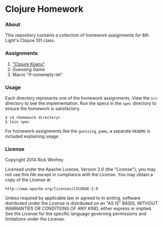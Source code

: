 # Clojure Homework

### About
This repository contains a collection of homework assignments for 8th Light's Clojure 101 class.

### Assignments
1. ["Clojure Koans"](https://github.com/functional-koans/clojure-koans)
2. Guessing Game
3. Macro "if-nonempty-let"

### Usage
Each directory represents one of the homework assignments. View the `src` directory to see the implementation. Run the specs in the `spec` directory to ensure the homework is satisfactory.

```
$ cd <homework directory>
$ lein spec
```

For homework assignments like the `guessing_game`, a separate `README` is included explaining usage.

### License
Copyright 2014 Rick Winfrey

Licensed under the Apache License, Version 2.0 (the "License");
you may not use this file except in compliance with the License.
You may obtain a copy of the License at

    http://www.apache.org/licenses/LICENSE-2.0

Unless required by applicable law or agreed to in writing, software
distributed under the License is distributed on an "AS IS" BASIS,
WITHOUT WARRANTIES OR CONDITIONS OF ANY KIND, either express or implied.
See the License for the specific language governing permissions and
limitations under the License.
